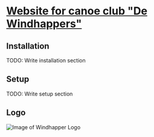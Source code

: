 # [Website for canoe club "De Windhappers"][lnk_whsite]

## Installation
TODO: Write installation section

## Setup
TODO: Write setup section

## Logo
![Image of Windhapper Logo][img_logo]








[img_logo]: http://git.xsystems.org/?p=wh.git;a=blob_plain;f=content/dewindhapperslogo.gif;h=c330df5efc2c542e8fb12938d648eb12e6651d1d;hb=HEAD  "Windhapper Logo"


[lnk_whsite]: http://wh.xsystems.org  "Windhapper Website"
